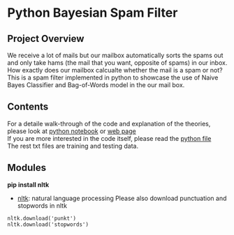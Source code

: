 # Python Bayesian Spam Filter
## Project Overview
 We receive a lot of mails but our mailbox automatically sorts the spams out and only take hams (the mail that you want, opposite of spams) in our inbox. How exactly does our mailbox calcualte whether the mail is a spam or not? This is a spam filter implemented in python to showcase the use of Naive Bayes Classifier and Bag-of-Words model in the our mail box.
## Contents
 For a detaile walk-through of the code and explanation of the theories, please look at [python notebook](https://github.com/charliezcr/Python-Bayesian-Spam-Filter/blob/master/Spam_filter.ipynb) or [web page](https://charliezcr.github.io/SpamFilter.html)<br>
 If you are more interested in the code itself, please read the [python file](https://github.com/charliezcr/Python-Bayesian-Spam-Filter/blob/master/spam.py)<br>
 The rest txt files are training and testing data. <br>
## Modules
**pip install nltk**
- [nltk](https://www.nltk.org/): natural language processing
Please also download punctuation and stopwords in nltk
```
nltk.download('punkt')
nltk.download('stopwords')
```
